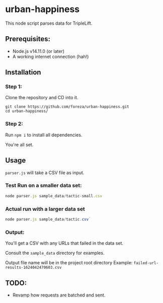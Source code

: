 # urban-happiness

This node script parses data for TripleLift.


## Prerequisites: 
- Node.js v14.11.0 (or later)
- A working internet connection (hah!)


## Installation

### Step 1:

Clone the repository and CD into it.

```
git clone https://github.com/foreza/urban-happiness.git
cd urban-happiness/
```

### Step 2: 

Run `npm i` to install all dependencies.

You're all set. 


## Usage

`parser.js` will take a CSV file as input.

### Test Run on a smaller data set:

```js
node parser.js sample_data/tactic-small.csv
```


### Actual run with a larger data set

```js
node parser.js sample_data/tactic.csv`
```


### Output:

You'll get a CSV with any URLs that failed in the data set.

Consult the `sample_data` directory for examples.

Output file name will be in the project root directory Example:
`failed-url-results-1624042470603.csv`


## TODO:
- Revamp how requests are batched and sent.